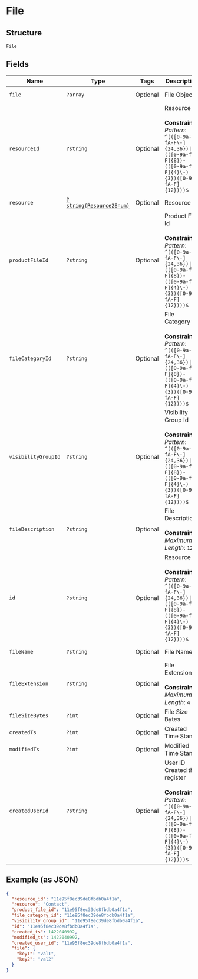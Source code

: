 
# File

## Structure

`File`

## Fields

| Name | Type | Tags | Description | Getter | Setter |
|  --- | --- | --- | --- | --- | --- |
| `file` | `?array` | Optional | File Object | getFile(): ?array | setFile(?array file): void |
| `resourceId` | `?string` | Optional | Resource Id<br><br>**Constraints**: *Pattern*: `^(([0-9a-fA-F\-]{24,36})\|(([0-9a-fA-F]{8})-(([0-9a-fA-F]{4}\-){3})([0-9a-fA-F]{12})))$` | getResourceId(): ?string | setResourceId(?string resourceId): void |
| `resource` | [`?string(Resource2Enum)`](../../doc/models/resource-2-enum.md) | Optional | Resource | getResource(): ?string | setResource(?string resource): void |
| `productFileId` | `?string` | Optional | Product File Id<br><br>**Constraints**: *Pattern*: `^(([0-9a-fA-F\-]{24,36})\|(([0-9a-fA-F]{8})-(([0-9a-fA-F]{4}\-){3})([0-9a-fA-F]{12})))$` | getProductFileId(): ?string | setProductFileId(?string productFileId): void |
| `fileCategoryId` | `?string` | Optional | File Category Id<br><br>**Constraints**: *Pattern*: `^(([0-9a-fA-F\-]{24,36})\|(([0-9a-fA-F]{8})-(([0-9a-fA-F]{4}\-){3})([0-9a-fA-F]{12})))$` | getFileCategoryId(): ?string | setFileCategoryId(?string fileCategoryId): void |
| `visibilityGroupId` | `?string` | Optional | Visibility Group Id<br><br>**Constraints**: *Pattern*: `^(([0-9a-fA-F\-]{24,36})\|(([0-9a-fA-F]{8})-(([0-9a-fA-F]{4}\-){3})([0-9a-fA-F]{12})))$` | getVisibilityGroupId(): ?string | setVisibilityGroupId(?string visibilityGroupId): void |
| `fileDescription` | `?string` | Optional | File Description<br><br>**Constraints**: *Maximum Length*: `128` | getFileDescription(): ?string | setFileDescription(?string fileDescription): void |
| `id` | `?string` | Optional | Resource<br><br>**Constraints**: *Pattern*: `^(([0-9a-fA-F\-]{24,36})\|(([0-9a-fA-F]{8})-(([0-9a-fA-F]{4}\-){3})([0-9a-fA-F]{12})))$` | getId(): ?string | setId(?string id): void |
| `fileName` | `?string` | Optional | File Name | getFileName(): ?string | setFileName(?string fileName): void |
| `fileExtension` | `?string` | Optional | File Extension<br><br>**Constraints**: *Maximum Length*: `4` | getFileExtension(): ?string | setFileExtension(?string fileExtension): void |
| `fileSizeBytes` | `?int` | Optional | File Size Bytes | getFileSizeBytes(): ?int | setFileSizeBytes(?int fileSizeBytes): void |
| `createdTs` | `?int` | Optional | Created Time Stamp | getCreatedTs(): ?int | setCreatedTs(?int createdTs): void |
| `modifiedTs` | `?int` | Optional | Modified Time Stamp | getModifiedTs(): ?int | setModifiedTs(?int modifiedTs): void |
| `createdUserId` | `?string` | Optional | User ID Created the register<br><br>**Constraints**: *Pattern*: `^(([0-9a-fA-F\-]{24,36})\|(([0-9a-fA-F]{8})-(([0-9a-fA-F]{4}\-){3})([0-9a-fA-F]{12})))$` | getCreatedUserId(): ?string | setCreatedUserId(?string createdUserId): void |

## Example (as JSON)

```json
{
  "resource_id": "11e95f8ec39de8fbdb0a4f1a",
  "resource": "Contact",
  "product_file_id": "11e95f8ec39de8fbdb0a4f1a",
  "file_category_id": "11e95f8ec39de8fbdb0a4f1a",
  "visibility_group_id": "11e95f8ec39de8fbdb0a4f1a",
  "id": "11e95f8ec39de8fbdb0a4f1a",
  "created_ts": 1422040992,
  "modified_ts": 1422040992,
  "created_user_id": "11e95f8ec39de8fbdb0a4f1a",
  "file": {
    "key1": "val1",
    "key2": "val2"
  }
}
```

